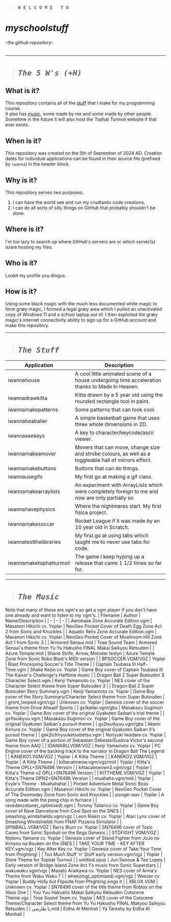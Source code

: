 > ### `W E L C O M E   T O`
# *myschoolstuff*
###### -the github repository-
---
> # ***`The 5 W's (+H)`***
## What is it?
This repository contains all of the [stuff](#the-stuff) that I make for my programming course.  
It also has [music](#the-music), some made by me and some made by other people.
Sometime in the future it will also host the Tophat Turmoil website if that ever exists.
## When is it?
This repository was created on the 5th of September of 2024 AD. Creation dates for individual applications can be found in their source file (prefixed by `iwanna`) in the header block.
## Why is it?
This repository serves two purposes.
1. I can have the world see and run my crudtastic code creations.
2. I can do all sorts of silly things on GitHub that probably shouldn't be done.
## Where is it?
I'm too lazy to search up where GitHub's servers are or which server(s) is/are hosting my files.
## Who is it?
Lookit my profile you dingus.
## How is it?
Using some black magic with the much less documented white magic to form græy magic, I formed a legal græy area which I pulled an unactivated copy of Windows 11 and a school laptop out of. I then exploited the græy magic's internet connectivity ability to sign up for a GitHub account and make this repository.

---
> # ***`The Stuff`***
| Application | Description |
|-|-|
| iwannahouse | A cool little animated scene of a house undergoing time acceleration thanks to Made In Heaven. |
| iwannadrawkitta | Kitta drawn by a 5 year old using the rounded rectangle tool in paint. |
| iwannamakepatterns | Some patterns that can look cool.|
| iwannabeaballer | A simple basketball game that uses three whole dimensions in 2D. |
| iwannaseekeys | A key to character/keycode/ascii viewer. |
| iwannamakeamover | Movers that can move, change size and strobe colours, as well as a toggleable hall of mirrors effect. |
| iwannamakebuttons | Buttons that can do things. |
| iwannausegifs | My first go at making a gif class. |
| iwannamakearraylists | An experiment with ArrayLists which were completely foreign to me and now are only partially so. |
| iwannahavephysics | Where the nightmares start. My first fisica project. |
| iwannamakesoccar | Rocket League if it was made by an 10 year old in Scratch. |
| iwannatestthelibraries | My first go at using tabs which taught me to never use tabs for code. |
| iwannamaketophatturmoil | The game I keep hyping up a release that came 1 1/2 times so far for. |

---
> # ***`The Music`***
Note that many of these are vgm's so get a vgm player if you don't have one already and want to listen to my vgm's.
| Filename | Author | Name/Description |
| - | - | - |
| Aerobase Zone Accurate Edition.vgm | Masanori Hikichi cv. Yoplar | NeoGeo Pocket Cover of Death Egg Zone Act 2 from Sonic and Knuckles |
| Aquatic Relix Zone Accurate Edition.vgm | Masanori Hikichi cv. Yoplar | NeoGeo Pocket Cover of Mushroom Hill Zone Act 1 from Sonic 3 |
| Armored Sensui.mid | Tose Sound Team | Armored Sensui's theme from Yu Yu Hakusho FINAL Makai Saikyou Retsuden |
| Azure Temple.mid | Shane Strife, Arrow, Monster Iestyn | Azure Temple Zone from Sonic Robo Blast's MIDI version |
| BPSOCCER.VGM/VGZ | Yoplar | Blast Processing Soccer's Title Theme |
| Captain Tsubasa III Half-Time.vgm | Shake Keijin cv. Yoplar | Game Boy cover of Captain Tsubasa III The Kaiser's Challenge's Halftime music |
| Dragon Ball Z Super Butouden 3 Character Select.vgm | Kenji Yamamoto cv. Yoplar | NES cover of the Character Select theme from Super Butouden 3 |
| Dragon Ball Z Super Butouden Story Summary.vgm | Kenji Yamamoto cv. Yoplar | Game Boy cover of the Story Summary/Character Select theme from Super Butouden |
| grent_looped.vgm/vgz | Unknown cv. Yoplar | Genesis cover of the soccer theme from Drive Ahead! Sports |
| gs1kaitei.vgm/gbs | Masakazu Sugimori cv. Yoplar | Game Boy cover of the original Gyakuten Saiban's trial theme |
| gs1tsuikyuu.vgm | Masakazu Sugimori cv. Yoplar | Game Boy cover of the original Gyakuten Saiban's pursuit theme |
| gs2tsuikyuu.vgm/gbs | Akemi Kimura cv. Yoplar | Game Boy cover of the original Gyakuten Saiban II's pursuit theme |
| gsk2ichiryuuketsubetsu.vgm | Noriyuki Iwadare cv. Yoplar | Game Boy cover of a portion of Sebastian Debeste/Eustice Victor's second theme from AAI2 |
| IDAINARU.VGM/VGZ | Kenji Yamamoto cv. Yoplar | PC Engine cover of the backing track to the narrator in Dragon Ball The Legend |
| KANEKO1.VGM/VGZ | Yoplar | A Kitta Theme |
| KANEKO2.VGM/VGZ | Yoplar | A Kitta Theme |
| kittacatmeow.vgm/vgz/mid | Yoplar | Kitta's Theme OPLL+SN76496 Version |
| kittacatmeowv2.vgm/vgz | Yoplar | Kitta's Theme v2 OPLL+SN76496 Version |
| KITTHEME.VGM/VGZ | Yoplar | Kitta's Theme OPN2+SN76496 Version |
| muahaha.vgm/mid | Yoplar | Evyle's Theme - Muahahaha! |
| Pocket Adventure Metal Sonic Boss Accurate Edition.vgm | Masanori Hikichi cv. Yoplar | NeoGeo Pocket Cover of The Doomsday Zone from Sonic and Knuckles |
| ponger.wav | Yoplar | A song made with the pong chip in furnace |
| ravedancetune(_optimised).vgm | Tommy Tallarico cv. Yoplar | Game Boy cover of Rave Dancetune from Cool Spot on the SNES |
| smashing_windshields.vgm/vgz | Leon Riskin cv. Yoplar | Atari Lynx cover of Smashing Windshields from FNAF Pizzeria Simulator |
| SPINBALL.VGM/VGZ | Barry Blum cv. Yoplar | SN76496 cover of Toxic Caves from Sonic Spinball on the Sega Genesis |
| STDFIGHT.VGM/VGZ | Noboru Yamane cv. Yoplar | Genesis cover of Stand Fighter from JoJo no Kimyou na Bouken on the SNES |
| TAKE YOUR TIME - KEY AFTER KEY.vgm/vgz | Key After Key cv. Yoplar | Genesis cover of Take Your Time from Phighting! |
| Too Much Stuff 'n' Stuff early version.vgm/vgz | Yoplar | Store Theme for Tophat Turmoil |
| untitled.opus | Jun Senoue & Tee Lopes | Early version of Bridge Island Zone Act 1's music from Sonic Superstars |
| wakuwaku.vgm/vgz | Masato Araikawa cv. Yoplar | NES cover of Arina's Theme from Waku Waku 7 |
| wheezing(_optimised).vgm/vgz | Weezer cv. Yoplar | Buddy Holly but Flipside from Phighting sings it |
| XBLOX.VGM | Unknown cv. Yoplar | SN76496 cover of the title theme from Roblox on the Xbox One |
| Yuu Yuu Hakusho Makai Saikyou Retsuden Cutscene Theme.vgz | Tose Sound Team cv. Yoplar | NES cover of the Cutscene Theme/Character Select theme from Yu Yu Hakusho FINAL Makyou Saikyou Retsuden |
| يا طارشي.mid | Eidha Al Menhali | Ya Tareshy by Eidha Al Menhali |
